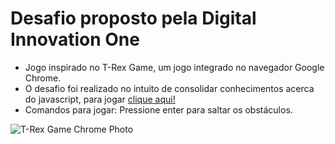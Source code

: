 #  Desafio proposto pela Digital Innovation One
* Jogo inspirado no T-Rex Game, um jogo integrado no navegador Google Chrome.
* O desafio foi realizado no intuito de consolidar conhecimentos acerca do javascript, para jogar [clique aqui!](https://brgcostadev.github.io/dio-desafio-dino-game/)
* Comandos para jogar: Pressione enter para saltar os obstáculos.

![T-Rex Game Chrome Photo](https://s2.glbimg.com/LF5DAbEFQPLYV82fqwgeA2HDoJU=/0x0:695x390/984x0/smart/filters:strip_icc()/i.s3.glbimg.com/v1/AUTH_08fbf48bc0524877943fe86e43087e7a/internal_photos/bs/2019/j/B/fEjkqCTlA0BMFLzSq8Bg/como-jogar-jogo-dinossauro-google-online-tutorial.jpg)
